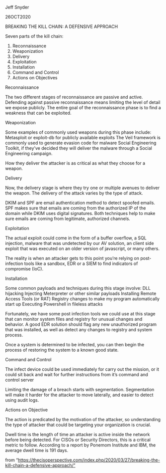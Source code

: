 Jeff Snyder

26OCT2020

BREAKING THE KILL CHAIN: A DEFENSIVE APPROACH

Seven parts of the kill chain:
1.	Reconnaissance
2.	Weaponization
3.	Delivery
4.	Exploitation
5.	Installation
6.	Command and Control
7.	Actions on Objectives

Reconnaissance

The two different stages of reconnaissance are passive and active.
Defending against passive reconnaissance means limiting the level of detail we expose publicly.
The entire goal of the reconnaissance phase is to find a weakness that can be exploited.

Weaponization

Some examples of commonly used weapons during this phase include:
Metasploit or exploit-db for publicly available exploits
The Veil framework is commonly used to generate evasion code for malware
Social Engineering Toolkit, if they’ve decided they will deliver the malware through a Social Engineering campaign.

How they deliver the attacker is as critical as what they choose for a weapon.

Delivery

Now, the delivery stage is where they try one or multiple avenues to deliver the weapon. The delivery of the attack varies by the type of attack.

DKIM and SPF are email authentication method to detect spoofed emails. SPF makes sure that emails are coming from the authorized IP of the domain while DKIM uses digital signatures. Both techniques help to make sure emails are coming from legitimate, authorized channels.

Exploitation

The actual exploit could come in the form of a buffer overflow, a SQL injection, malware that was undetected by our AV solution, an client side exploit that was executed on an older version of javascript, or many others.

The reality is when an attacker gets to this point you’re relying on post-infection tools like a sandbox, EDR or a SIEM to find indicators of compromise (IoC).

Installation

Some common payloads and techniques during this stage involve:
DLL hijacking
Injecting Meterpreter or other similar payloads
Installing Remote Access Tools (or RAT)
Registry changes to make my program automatically start up
Executing Powershell in fileless attacks

Fortunately, we have some post infection tools we could use at this stage that can monitor system files and registry for unusual changes and behavior. A good EDR solution should flag any new unauthorized program that was installed, as well as detect any changes to registry and system process.

Once a system is determined to be infected, you can then begin the process of restoring the system to a known good state.

Command and Control

The infect device could be used immediately for carry out the mission, or it could sit back and wait for further instructions from it’s command and control server

Limiting the damage of a breach starts with segmentation. Segmentation will make it harder for the attacker to move laterally, and easier to detect using audit logs. 

Actions on Objective

The action is predicated by the motivation of the attacker, so understanding the type of attacker that could be targeting your organization is crucial.

Dwell time is the length of time an attacker is active inside the network before being detected. For CISOs or Security Directors, this is a critical metric to follow. According to a report by Ponemom Institute and IBM, the average dwell time is 191 days.

from “https://thecisoperspective.com/index.php/2020/03/27/breaking-the-kill-chain-a-defensive-approach/”
